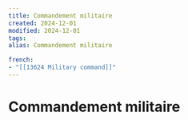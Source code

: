 ```yaml
---
title: Commandement militaire
created: 2024-12-01
modified: 2024-12-01
tags: 
alias: Commandement militaire

french:
- "[[13624 Military command]]"
---
```

# Commandement militaire
